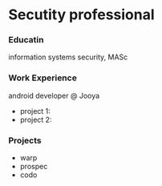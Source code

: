 # Secutity professional

### Educatin
information systems security, MASc

### Work Experience
android developer @ Jooya
- project 1:
- project 2:

### Projects
- warp
- prospec
- codo
